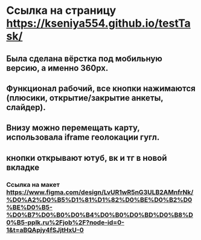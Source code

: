 # Ссылка на страницу https://kseniya554.github.io/testTask/

## Была сделана вёрстка под мобильную версию, а именно 360px. 
## Функционал рабочий, все кнопки нажимаются (плюсики, открытие/закрытие анкеты, слайдер).
## Внизу можно перемещать карту, использовала iframe геолокации гугл.
## кнопки открывают ютуб, вк и тг в новой вкладке

### Ссылка на макет https://www.figma.com/design/LvUR1wR5nG3ULB2AMnfrNk/%D0%A2%D0%B5%D1%81%D1%82%D0%BE%D0%B2%D0%BE%D0%B5-%D0%B7%D0%B0%D0%B4%D0%B0%D0%BD%D0%B8%D0%B5-pplk.ru%2Fjob%2F?node-id=0-1&t=aBQApjy4fSJjtHxU-0